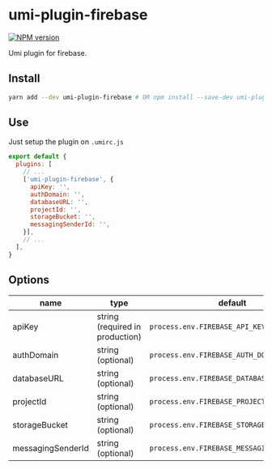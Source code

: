 # umi-plugin-firebase

[![NPM version](https://img.shields.io/npm/v/umi-plugin-firebase.svg?style=flat)](https://npmjs.org/package/umi-plugin-firebase)

Umi plugin for firebase.

## Install

```bash
yarn add --dev umi-plugin-firebase # OR npm install --save-dev umi-plugin-firebase
```

## Use

Just setup the plugin on `.umirc.js`

```js
export default {
  plugins: [
    // ...
    ['umi-plugin-firebase', {
      apiKey: '',
      authDomain: '',
      databaseURL: '',
      projectId: '',
      storageBucket: '',
      messagingSenderId: '',
    }],
    // ...
  ],
}
```

## Options

| name                | type                             | default                                      |
|---------------------|----------------------------------|----------------------------------------------|
| apiKey              | string (required in production)  | `process.env.FIREBASE_API_KEY`               |
| authDomain          | string (optional)                | `process.env.FIREBASE_AUTH_DOMAIN`           |
| databaseURL         | string (optional)                | `process.env.FIREBASE_DATABASE_URL`          |
| projectId           | string (optional)                | `process.env.FIREBASE_PROJECT_ID`            |
| storageBucket       | string (optional)                | `process.env.FIREBASE_STORAGE_BUCKET`        |
| messagingSenderId   | string (optional)                | `process.env.FIREBASE_MESSAGING_SENDER_ID`   |

